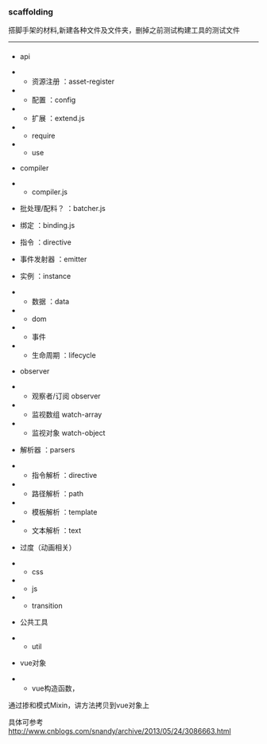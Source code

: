### scaffolding
搭脚手架的材料,新建各种文件及文件夹，删掉之前测试构建工具的测试文件

---
####

- api
- - 资源注册 ：asset-register
- - 配置 ：config
- - 扩展 ：extend.js
- - require
- - use

- compiler
- - compiler.js

- 批处理/配料？ ：batcher.js
- 绑定 ：binding.js
- 指令 ：directive
- 事件发射器 ：emitter

- 实例 ：instance
- - 数据 ：data
- - dom
- - 事件
- - 生命周期 ：lifecycle

- observer
- - 观察者/订阅 observer
- - 监视数组 watch-array
- - 监视对象 watch-object
- 解析器 ：parsers
- - 指令解析 ：directive
- - 路径解析 ：path
- - 模板解析 ：template
- - 文本解析 ：text

- 过度（动画相关）
- - css
- - js
- - transition

- 公共工具
- - util

- vue对象
- - vue构造函数，

通过掺和模式Mixin，讲方法拷贝到vue对象上

具体可参考
http://www.cnblogs.com/snandy/archive/2013/05/24/3086663.html
